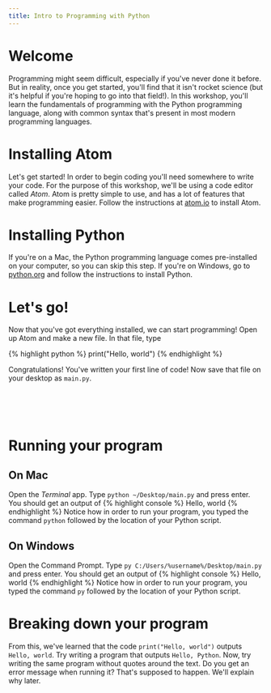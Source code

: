 ```yaml
---
title: Intro to Programming with Python
---
```

# Welcome
Programming might seem difficult, especially if you've never done it before. But in reality, once you get started, you'll find that it isn't rocket science (but it's helpful if you're hoping to go into that field!). In this workshop, you'll learn the fundamentals of programming with the Python programming language, along with common syntax that's present in most modern programming languages.
# Installing Atom
Let's get started! In order to begin coding you'll need somewhere to write your code. For the purpose of this workshop, we'll be using a code editor called _Atom_. Atom is pretty simple to use, and has a lot of features that make programming easier. Follow the instructions at [atom.io](https://atom.io) to install Atom.
# Installing Python
If you're on a Mac, the Python programming language comes pre-installed on your computer, so you can skip this step. If you're on Windows, go to [python.org](https://python.org) and follow the instructions to install Python.
# Let's go!
Now that you've got everything installed, we can start programming! Open up Atom and make a new file. In that file, type

{% highlight python %}
print("Hello, world")
{% endhighlight %}

Congratulations! You've written your first line of code! Now save that file on your desktop as `main.py`.
<br/><br/><br/><br/><br/>
# Running your program
## On Mac
Open the _Terminal_ app. Type `python ~/Desktop/main.py` and press enter. You should get an output of
{% highlight console %}
Hello, world
{% endhighlight %}
Notice how in order to run your program, you typed the command `python` followed by the location of your Python script.
## On Windows
Open the Command Prompt. Type `py C:/Users/%username%/Desktop/main.py` and press enter. You should get an output of
{% highlight console %}
Hello, world
{% endhighlight %}
Notice how in order to run your program, you typed the command `py` followed by the location of your Python script.
# Breaking down your program
From this, we've learned that the code `print("Hello, world")` outputs `Hello, world`. Try writing a program that outputs `Hello, Python`. Now, try writing the same program without quotes around the text. Do you get an error message when running it? That's supposed to happen. We'll explain why later.
